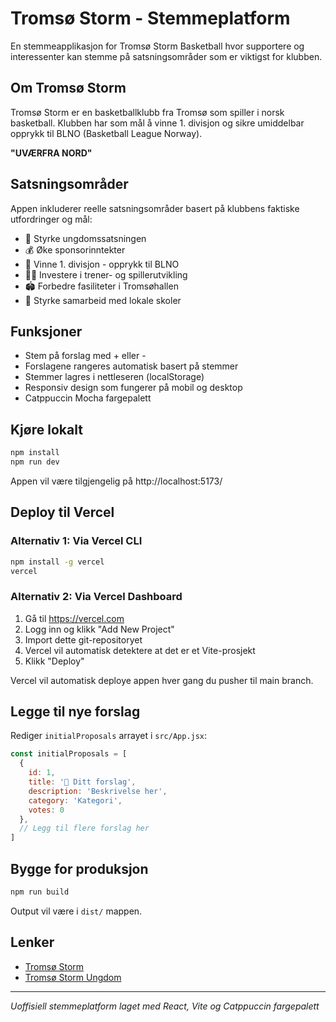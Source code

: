 # Tromsø Storm - Stemmeplatform

En stemmeapplikasjon for Tromsø Storm Basketball hvor supportere og interessenter kan stemme på satsningsområder som er viktigst for klubben.

## Om Tromsø Storm

Tromsø Storm er en basketballklubb fra Tromsø som spiller i norsk basketball. Klubben har som mål å vinne 1. divisjon og sikre umiddelbar opprykk til BLNO (Basketball League Norway).

**"UVÆRFRA NORD"**

## Satsningsområder

Appen inkluderer reelle satsningsområder basert på klubbens faktiske utfordringer og mål:

- 🏀 Styrke ungdomssatsningen
- 💰 Øke sponsorinntekter
- 🎯 Vinne 1. divisjon - opprykk til BLNO
- 👨‍🏫 Investere i trener- og spillerutvikling
- 🏟️ Forbedre fasiliteter i Tromsøhallen
- 🤝 Styrke samarbeid med lokale skoler

## Funksjoner

- Stem på forslag med + eller -
- Forslagene rangeres automatisk basert på stemmer
- Stemmer lagres i nettleseren (localStorage)
- Responsiv design som fungerer på mobil og desktop
- Catppuccin Mocha fargepalett

## Kjøre lokalt

```bash
npm install
npm run dev
```

Appen vil være tilgjengelig på http://localhost:5173/

## Deploy til Vercel

### Alternativ 1: Via Vercel CLI

```bash
npm install -g vercel
vercel
```

### Alternativ 2: Via Vercel Dashboard

1. Gå til https://vercel.com
2. Logg inn og klikk "Add New Project"
3. Import dette git-repositoryet
4. Vercel vil automatisk detektere at det er et Vite-prosjekt
5. Klikk "Deploy"

Vercel vil automatisk deploye appen hver gang du pusher til main branch.

## Legge til nye forslag

Rediger `initialProposals` arrayet i `src/App.jsx`:

```javascript
const initialProposals = [
  {
    id: 1,
    title: '🏀 Ditt forslag',
    description: 'Beskrivelse her',
    category: 'Kategori',
    votes: 0
  },
  // Legg til flere forslag her
]
```

## Bygge for produksjon

```bash
npm run build
```

Output vil være i `dist/` mappen.

## Lenker

- [Tromsø Storm](https://tromsostorm.no)
- [Tromsø Storm Ungdom](https://stormungdom.no)

---

*Uoffisiell stemmeplatform laget med React, Vite og Catppuccin fargepalett*
